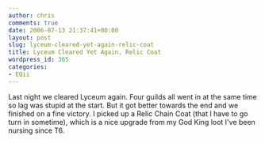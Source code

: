 ```yaml
---
author: chris
comments: true
date: 2006-07-13 21:37:41+00:00
layout: post
slug: lyceum-cleared-yet-again-relic-coat
title: Lyceum Cleared Yet Again, Relic Coat
wordpress_id: 365
categories:
- EQii
---
```


Last night we cleared Lyceum again. Four guilds all went in at the same time so lag was stupid at the start. But it got better towards the end and we finished on a fine victory. I picked up a Relic Chain Coat (that I have to go turn in sometime), which is a nice upgrade from my God King loot I've been nursing since T6.
